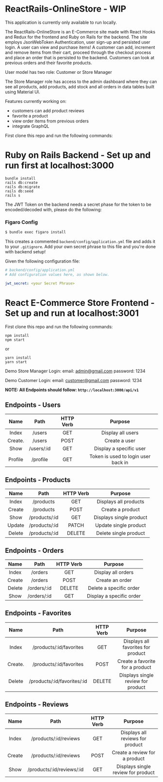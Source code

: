 # ReactRails-OnlineStore - WIP
This application is currently only available to run locally.

The ReactRails-OnlineStore is an E-Commerce site made with React Hooks and Redux for the frontend and Ruby on Rails for the backend. The site employs JsonWebToken Authentication, user sign-up and persisted user login. A user can view and purchase items! A customer can add, increment and remove items from their cart, proceed through the checkout process and place an order that is persisted to the backend. Customers can look at previous orders and their favorite products.

User model has two role: Customer or Store Manager

The Store Manager role has access to the admin dashboard where they can see all products, add products, add stock and all orders in data tables built using Material UI.

Features currently working on:
- customers can add product reviews
- favorite a product
- view order items from previous orders
- integrate GraphQL

First clone this repo and run the following commands:
# Ruby on Rails Backend - Set up and run first at localhost:3000
```
bundle install
rails db:create
rails db:migrate
rails db:seed
rails s
```
The JWT Token on the backend needs a secret phase for the token 
to be encoded/decoded with, please do the following:

### Figaro Config

```bash
$ bundle exec figaro install
```

This creates a commented `backend/config/application.yml` file and adds it to your
`.gitignore`. Add your own secret phrase to this file and you're done with backend setup!

Given the following configuration file:
```yaml
# backend/config/application.yml
# Add configuration values here, as shown below.

jwt_secret: <your Secret Phrase>

```


# React E-Commerce Store Frontend - Set up and run at localhost:3001
First clone this repo and run the following commands:
```
npm install
npm start
```
or 
```
yarn install
yarn start
```
Demo Store Manager Login: 
email: admin@gmail.com
password: 1234

Demo Customer Login:
email: customer@gmail.com
password: 1234

**NOTE: All Endpoints should follow: `http://localhost:3000/api/v1`**
## Endpoints - Users

|  Name     |    Path    | HTTP Verb |         Purpose                     |
| :-------: | :--------: | :-------: | :---------------------------------: |
| Index     | /users     |    GET    | Display all users                   |
| Create.   | /users     |   POST    | Create a user                       |
|  Show     | /users/:id |    GET    | Display a specific user             |
|  Profile  | /profile   |    GET    | Token is used to login user back in |

## Endpoints - Products
|  Name  |     Path      | HTTP Verb |         Purpose         |
| :----: | :-----------: | :-------: | :---------------------: |
| Index  |   /products   |    GET    |  Displays all products  |
| Create |   /products   |   POST    |    Create a product     |
|  Show  | /products/:id |    GET    | Displays single product |
| Update | /products/:id |   PATCH   |  Update single product  |
| Delete | /products/:id |  DELETE   |  Delete single product  |

## Endpoints - Orders

|  Name  |    Path     | HTTP Verb |         Purpose          |
| :----: | :---------: | :-------: | :----------------------: |
| Index  |   /orders   |    GET    |    Display all orders    |
| Create |   /orders   |   POST    |     Create an order      |
| Delete | /orders/:id |  DELETE   | Delete a specific order  |
|  Show  | /orders/:id |    GET    | Display a specific order |

## Endpoints - Favorites

|  Name    |           Path              |  HTTP Verb   |              Purpose               |
| :------: | :-------------------------: | :----------: | :--------------------------------: |
| Index    |   /products/:id/favorites   |    GET       | Displays all favorites for product |
| Create.  |   /products/:id/favorites   |   POST       |   Create a favorite for a product  |
| Delete   | /products/:id/favorites/:id |    DELETE    | Displays single review for product |

## Endpoints - Reviews

|  Name  |           Path            | HTTP Verb |              Purpose               |
| :----: | :-----------------------: | :-------: | :--------------------------------: |
| Index  |   /products/:id/reviews   |    GET    |  Displays all reviews for product  |
| Create |   /products/:id/reviews   |   POST    |   Create a review for a product    |
|  Show  | /products/:id/reviews/:id |    GET    | Displays single review for product |
